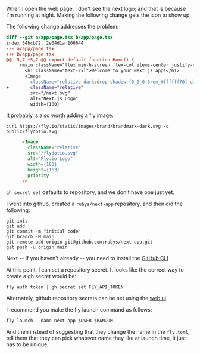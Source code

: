 When I open the web page, I don't see the next logo; and that is because I'm running at night.  Making the following change gets the icon to show up:

The following change addresses the problem:

```diff
diff --git a/app/page.tsx b/app/page.tsx
index 54bcb72..2e04d1a 100644
--- a/app/page.tsx
+++ b/app/page.tsx
@@ -5,7 +5,7 @@ export default function Home() {
     <main className="flex min-h-screen flex-col items-center justify-center gap-8 p-24">
       <h1 className="text-2xl">Welcome to your Next.js app!</h1>
       <Image
-        className="relative dark:drop-shadow-[0_0_0.3rem_#ffffff70] dark:invert"
+        className="relative"
         src="/next.svg"
         alt="Next.js Logo"
         width={180}
```

It probably is also worth adding a fly image:

```
curl https://fly.io/static/images/brand/brandmark-dark.svg -o public/flydotio.svg
```

```html
      <Image
        className="relative"
        src="/flydotio.svg"
        alt="Fly.io Logo"
        width={180}
        height={163}
        priority
      />
```

`gh secret set` defaults to repository, and we don't have one just yet.

I went into github, created a `rubys/next-app` repository, and then did the following:

```
git init
git add .
git commit -m "initial code"
git branch -M main
git remote add origin git@github.com:rubys/next-app.git
git push -u origin main
```

Next -- if you haven't already -- you need to install the [GitHub CLI](https://github.com/cli/cli?tab=readme-ov-file#installation)

At this point, I can set a repository secret.  It looks like the correct way to create a gh secret would be:

```
fly auth token | gh secret set FLY_API_TOKEN
```

Alternately, github repository secrets can be set using the [web ui](https://docs.github.com/en/actions/security-guides/using-secrets-in-github-actions?tool=webui#creating-secrets-for-a-repository).

I recommend you make the fly launch command as follows:

```
fly launch --name next-app-$USER-$RANDOM
```

And then instead of suggesting that they change the name in the `fly.toml`, tell them that they can pick whatever name they like at launch time, it just has to be unique.
